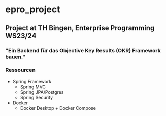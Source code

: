 # epro_project
## Project at TH Bingen, Enterprise Programming WS23/24
### "Ein Backend für das Objective Key Results (OKR) Framework bauen."


### Ressourcen
* Spring Framework
    * Spring MVC
    * Spring JPA/Postgres
    * Spring Security
* Docker
    * Docker Desktop + Docker Compose


